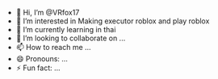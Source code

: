 - 👋 Hi, I’m @VRfox17
- 👀 I’m interested in Making executor roblox and play roblox
- 🌱 I’m currently learning in thai
- 💞️ I’m looking to collaborate on ...
- 📫 How to reach me ...
- 😄 Pronouns: ...
- ⚡ Fun fact: ...

<!---
VRfox17/VRfox17 is a ✨ special ✨ repository because its `README.md` (this file) appears on your GitHub profile.
You can click the Preview link to take a look at your changes.
--->
